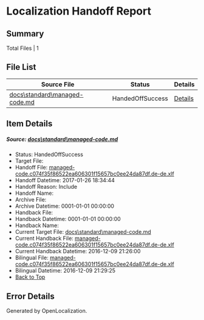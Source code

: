 # <a name='report-top'></a> Localization Handoff Report

## Summary
 Total Files | 1

## File List
 Source File | Status | Details 
 ----------- | ------ | ------- 
 [docs\standard\managed-code.md](https://github.com/dotnet/docs/blob/4bd90ac423134c67eb35836d417b09053c98f586/docs/standard/managed-code.md) | HandedOffSuccess | [Details](#7f761c4fc24b8d22d8d1f8116745ebb3f65833783449)

## Item Details
##### <a name='7f761c4fc24b8d22d8d1f8116745ebb3f65833783449'></a> Source: [docs\standard\managed-code.md](https://github.com/dotnet/docs/blob/4bd90ac423134c67eb35836d417b09053c98f586/docs/standard/managed-code.md)
* Status: HandedOffSuccess
* Target File: 
* Handoff File: [managed-code.c074f35f86522ea606301f15657bc0ee24da87df.de-de.xlf](https://github.com/dotnet/docs.handoff/blob/82d78912bff1cb423e553146ca2216700b9da819/ol-handoff/dotnet/docs.de-de/master/dotnet-core/managed-code.c074f35f86522ea606301f15657bc0ee24da87df.de-de.xlf)
* Handoff Datetime: 2017-01-26 18:34:44
* Handoff Reason: Include
* Handoff Name: 
* Archive File: 
* Archive Datetime: 0001-01-01 00:00:00
* Handback File: 
* Handback Datetime: 0001-01-01 00:00:00
* Handback Name: 
* Current Target File: [docs\standard\managed-code.md](https://github.com/dotnet/docs.de-de/blob/3415f0989950620d21c0badddbf353b1efafbb2d/docs/standard/managed-code.md)
* Current Handback File: [managed-code.c074f35f86522ea606301f15657bc0ee24da87df.de-de.xlf](https://github.com/dotnet/docs.handback/blob/e953f494333363c8a4768bfe95907d6781c2ceb0/ol-handback/dotnet/docs.de-de/master/ht-p2/managed-code.c074f35f86522ea606301f15657bc0ee24da87df.de-de.xlf)
* Current Handback Datetime: 2016-12-09 21:26:00
* Bilingual File: [managed-code.c074f35f86522ea606301f15657bc0ee24da87df.de-de.xlf](https://github.com/dotnet/docs.handback/blob/e953f494333363c8a4768bfe95907d6781c2ceb0/ol-handback/dotnet/docs.de-de/master/ht-p2/managed-code.c074f35f86522ea606301f15657bc0ee24da87df.de-de.xlf)
* Bilingual Datetime: 2016-12-09 21:29:25
* [Back to Top](#report-top)


## Error Details

Generated by OpenLocalization.
